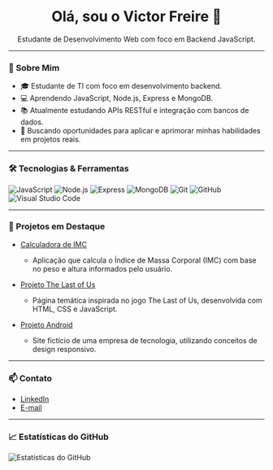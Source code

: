 <h1 align="center">Olá, sou o Victor Freire 👋</h1>

<p align="center">
  Estudante de Desenvolvimento Web com foco em Backend JavaScript.
</p>

---

### 🚀 Sobre Mim

- 🎓 Estudante de TI com foco em desenvolvimento backend.
- 💻 Aprendendo JavaScript, Node.js, Express e MongoDB.
- 📚 Atualmente estudando APIs RESTful e integração com bancos de dados.
- 🎯 Buscando oportunidades para aplicar e aprimorar minhas habilidades em projetos reais.

---

### 🛠️ Tecnologias & Ferramentas

![JavaScript](https://img.shields.io/badge/-JavaScript-333333?style=flat&logo=javascript)
![Node.js](https://img.shields.io/badge/-Node.js-333333?style=flat&logo=node.js)
![Express](https://img.shields.io/badge/-Express-333333?style=flat&logo=express)
![MongoDB](https://img.shields.io/badge/-MongoDB-333333?style=flat&logo=mongodb)
![Git](https://img.shields.io/badge/-Git-333333?style=flat&logo=git)
![GitHub](https://img.shields.io/badge/-GitHub-333333?style=flat&logo=github)
![Visual Studio Code](https://img.shields.io/badge/-VS_Code-333333?style=flat&logo=visual-studio-code)

---

### 📌 Projetos em Destaque

- [Calculadora de IMC](https://victorfreireavfs.github.io/projeto-calculadora-imc/)
  - Aplicação que calcula o Índice de Massa Corporal (IMC) com base no peso e altura informados pelo usuário.

- [Projeto The Last of Us](https://victorfreireavfs.github.io/projeto-the-last-of-us/)
  - Página temática inspirada no jogo The Last of Us, desenvolvida com HTML, CSS e JavaScript.

- [Projeto Android](https://victorfreireavfs.github.io/projeto-android/)
  - Site fictício de uma empresa de tecnologia, utilizando conceitos de design responsivo.

---

### 📫 Contato

- [LinkedIn](https://www.linkedin.com/in/ant%C3%B4nio-victor-freire/)
- [E-mail](mailto:victoravfs@gmail.com)

---

### 📈 Estatísticas do GitHub

![Estatísticas do GitHub](https://github-readme-stats.vercel.app/api?username=victorfreireavfs&show_icons=true&theme=radical)


